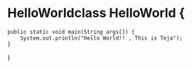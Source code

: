 # HelloWorldclass HelloWorld {
    public static void main(String args[]) {
        System.out.println("Hello World!! , This is Teja");
    }
}
